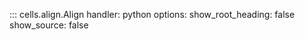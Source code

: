 ::: cells.align.Align
    handler: python
    options:
      show_root_heading: false
      show_source: false

